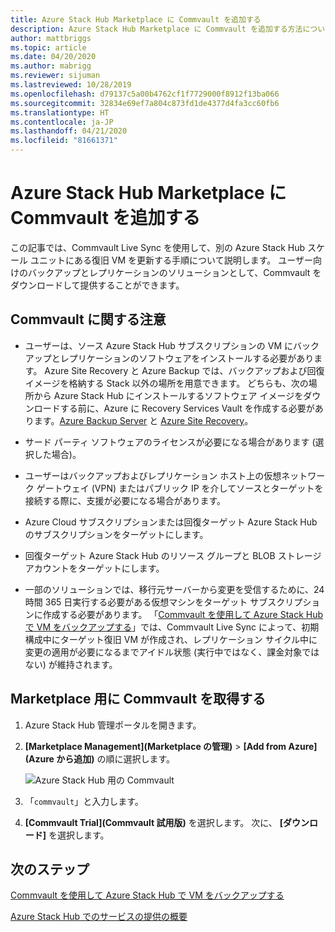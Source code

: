 ```yaml
---
title: Azure Stack Hub Marketplace に Commvault を追加する
description: Azure Stack Hub Marketplace に Commvault を追加する方法について説明します。
author: mattbriggs
ms.topic: article
ms.date: 04/20/2020
ms.author: mabrigg
ms.reviewer: sijuman
ms.lastreviewed: 10/28/2019
ms.openlocfilehash: d79137c5a00b4762cf1f7729000f8912f13ba066
ms.sourcegitcommit: 32834e69ef7a804c873fd1de4377d4fa3cc60fb6
ms.translationtype: HT
ms.contentlocale: ja-JP
ms.lasthandoff: 04/21/2020
ms.locfileid: "81661371"
---
```

# <a name="add-commvault-to-the-azure-stack-hub-marketplace"></a>Azure Stack Hub Marketplace に Commvault を追加する

この記事では、Commvault Live Sync を使用して、別の Azure Stack Hub スケール ユニットにある復旧 VM を更新する手順について説明します。 ユーザー向けのバックアップとレプリケーションのソリューションとして、Commvault をダウンロードして提供することができます。 

## <a name="notes-for-commvault"></a>Commvault に関する注意

- ユーザーは、ソース Azure Stack Hub サブスクリプションの VM にバックアップとレプリケーションのソフトウェアをインストールする必要があります。 Azure Site Recovery と Azure Backup では、バックアップおよび回復イメージを格納する Stack 以外の場所を用意できます。 どちらも、次の場所から Azure Stack Hub にインストールするソフトウェア イメージをダウンロードする前に、Azure に Recovery Services Vault を作成する必要があります。[Azure Backup Server](https://go.microsoft.com/fwLink/?LinkId=626082&clcid=0x0409) と [Azure Site Recovery](https://aka.ms/unifiedinstaller_eus)。  
    
- サード パーティ ソフトウェアのライセンスが必要になる場合があります (選択した場合)。
- ユーザーはバックアップおよびレプリケーション ホスト上の仮想ネットワーク ゲートウェイ (VPN) またはパブリック IP を介してソースとターゲットを接続する際に、支援が必要になる場合があります。
- Azure Cloud サブスクリプションまたは回復ターゲット Azure Stack Hub のサブスクリプションをターゲットにします。
- 回復ターゲット Azure Stack Hub のリソース グループと BLOB ストレージ アカウントをターゲットにします。
- 一部のソリューションでは、移行元サーバーから変更を受信するために、24 時間 365 日実行する必要がある仮想マシンをターゲット サブスクリプションに作成する必要があります。 「[Commvault を使用して Azure Stack Hub で VM をバックアップする](../user/azure-stack-network-howto-backup-commvault.md)」では、Commvault Live Sync によって、初期構成中にターゲット復旧 VM が作成され、レプリケーション サイクル中に変更の適用が必要になるまでアイドル状態 (実行中ではなく、課金対象ではない) が維持されます。


## <a name="get-commvault-for-your-marketplace"></a>Marketplace 用に Commvault を取得する

1. Azure Stack Hub 管理ポータルを開きます。
2. **[Marketplace Management]\(Marketplace の管理\)**  >  **[Add from Azure]\(Azure から追加\)** の順に選択します。

    ![Azure Stack Hub 用の Commvault](./media/azure-stack-network-offer-backup-commvault/get-commvault-for-marketplace.png)

3. 「`commvault`」と入力します。
4. **[Commvault Trial]\(Commvault 試用版\)** を選択します。 次に、 **[ダウンロード]** を選択します。


## <a name="next-steps"></a>次のステップ

[Commvault を使用して Azure Stack Hub で VM をバックアップする](../user/azure-stack-network-howto-backup-commvault.md)

[Azure Stack Hub でのサービスの提供の概要](service-plan-offer-subscription-overview.md)
